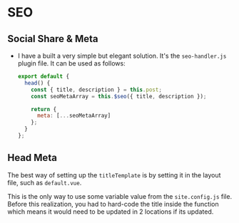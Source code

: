 # SEO

## Social Share & Meta

- I have a built a very simple but elegant solution. It's the `seo-handler.js`
  plugin file. It can be used as follows:

  ```js
  export default {
    head() {
      const { title, description } = this.post;
      const seoMetaArray = this.$seo({ title, description });

      return {
        meta: [...seoMetaArray]
      };
    }
  };
  ```

## Head Meta

The best way of setting up the `titleTemplate` is by setting it in the layout
file, such as `default.vue`.

This is the only way to use some variable value from the `site.config.js` file.
Before this realization, you had to hard-code the title inside the function
which means it would need to be updated in 2 locations if its updated.
